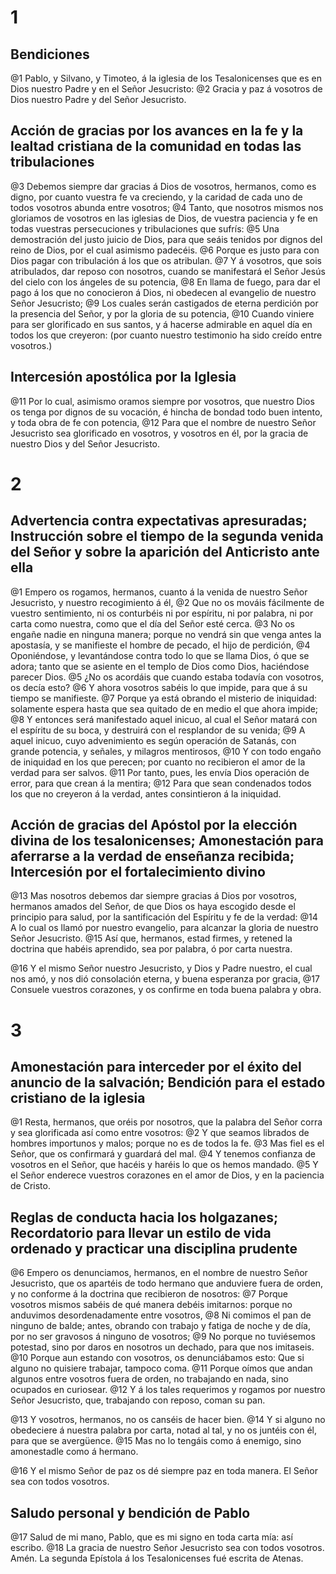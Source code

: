 # 1 
## Bendiciones
@1 Pablo, y Silvano, y Timoteo, á la iglesia de los Tesalonicenses que es en Dios nuestro Padre y en el Señor Jesucristo: 
@2 Gracia y paz á vosotros de Dios nuestro Padre y del Señor Jesucristo.

## Acción de gracias por los avances en la fe y la lealtad cristiana de la comunidad en todas las tribulaciones
@3 Debemos siempre dar gracias á Dios de vosotros, hermanos, como es digno, por cuanto vuestra fe va creciendo, y la caridad de cada uno de todos vosotros abunda entre vosotros; 
@4 Tanto, que nosotros mismos nos gloriamos de vosotros en las iglesias de Dios, de vuestra paciencia y fe en todas vuestras persecuciones y tribulaciones que sufrís: 
@5 Una demostración del justo juicio de Dios, para que seáis tenidos por dignos del reino de Dios, por el cual asimismo padecéis. 
@6 Porque es justo para con Dios pagar con tribulación á los que os atribulan. 
@7 Y á vosotros, que sois atribulados, dar reposo con nosotros, cuando se manifestará el Señor Jesús del cielo con los ángeles de su potencia, 
@8 En llama de fuego, para dar el pago á los que no conocieron á Dios, ni obedecen al evangelio de nuestro Señor Jesucristo; 
@9 Los cuales serán castigados de eterna perdición por la presencia del Señor, y por la gloria de su potencia, 
@10 Cuando viniere para ser glorificado en sus santos, y á hacerse admirable en aquel día en todos los que creyeron: (por cuanto nuestro testimonio ha sido creído entre vosotros.)

## Intercesión apostólica por la Iglesia
@11 Por lo cual, asimismo oramos siempre por vosotros, que nuestro Dios os tenga por dignos de su vocación, é hincha de bondad todo buen intento, y toda obra de fe con potencia, 
@12 Para que el nombre de nuestro Señor Jesucristo sea glorificado en vosotros, y vosotros en él, por la gracia de nuestro Dios y del Señor Jesucristo. 

# 2 
## Advertencia contra expectativas apresuradas; Instrucción sobre el tiempo de la segunda venida del Señor y sobre la aparición del Anticristo ante ella
@1 Empero os rogamos, hermanos, cuanto á la venida de nuestro Señor Jesucristo, y nuestro recogimiento á él, 
@2 Que no os mováis fácilmente de vuestro sentimiento, ni os conturbéis ni por espíritu, ni por palabra, ni por carta como nuestra, como que el día del Señor esté cerca. 
@3 No os engañe nadie en ninguna manera; porque no vendrá sin que venga antes la apostasía, y se manifieste el hombre de pecado, el hijo de perdición, 
@4 Oponiéndose, y levantándose contra todo lo que se llama Dios, ó que se adora; tanto que se asiente en el templo de Dios como Dios, haciéndose parecer Dios. 
@5 ¿No os acordáis que cuando estaba todavía con vosotros, os decía esto? 
@6 Y ahora vosotros sabéis lo que impide, para que á su tiempo se manifieste. 
@7 Porque ya está obrando el misterio de iniquidad: solamente espera hasta que sea quitado de en medio el que ahora impide; 
@8 Y entonces será manifestado aquel inicuo, al cual el Señor matará con el espíritu de su boca, y destruirá con el resplandor de su venida; 
@9 A aquel inicuo, cuyo advenimiento es según operación de Satanás, con grande potencia, y señales, y milagros mentirosos, 
@10 Y con todo engaño de iniquidad en los que perecen; por cuanto no recibieron el amor de la verdad para ser salvos. 
@11 Por tanto, pues, les envía Dios operación de error, para que crean á la mentira; 
@12 Para que sean condenados todos los que no creyeron á la verdad, antes consintieron á la iniquidad.

## Acción de gracias del Apóstol por la elección divina de los tesalonicenses; Amonestación para aferrarse a la verdad de enseñanza recibida; Intercesión por el fortalecimiento divino
@13 Mas nosotros debemos dar siempre gracias á Dios por vosotros, hermanos amados del Señor, de que Dios os haya escogido desde el principio para salud, por la santificación del Espíritu y fe de la verdad: 
@14 A lo cual os llamó por nuestro evangelio, para alcanzar la gloria de nuestro Señor Jesucristo. 
@15 Así que, hermanos, estad firmes, y retened la doctrina que habéis aprendido, sea por palabra, ó por carta nuestra.

@16 Y el mismo Señor nuestro Jesucristo, y Dios y Padre nuestro, el cual nos amó, y nos dió consolación eterna, y buena esperanza por gracia, 
@17 Consuele vuestros corazones, y os confirme en toda buena palabra y obra. 

# 3 
## Amonestación para interceder por el éxito del anuncio de la salvación; Bendición para el estado cristiano de la iglesia
@1 Resta, hermanos, que oréis por nosotros, que la palabra del Señor corra y sea glorificada así como entre vosotros: 
@2 Y que seamos librados de hombres importunos y malos; porque no es de todos la fe. 
@3 Mas fiel es el Señor, que os confirmará y guardará del mal. 
@4 Y tenemos confianza de vosotros en el Señor, que hacéis y haréis lo que os hemos mandado. 
@5 Y el Señor enderece vuestros corazones en el amor de Dios, y en la paciencia de Cristo.

## Reglas de conducta hacia los holgazanes; Recordatorio para llevar un estilo de vida ordenado y practicar una disciplina prudente
@6 Empero os denunciamos, hermanos, en el nombre de nuestro Señor Jesucristo, que os apartéis de todo hermano que anduviere fuera de orden, y no conforme á la doctrina que recibieron de nosotros: 
@7 Porque vosotros mismos sabéis de qué manera debéis imitarnos: porque no anduvimos desordenadamente entre vosotros, 
@8 Ni comimos el pan de ninguno de balde; antes, obrando con trabajo y fatiga de noche y de día, por no ser gravosos á ninguno de vosotros; 
@9 No porque no tuviésemos potestad, sino por daros en nosotros un dechado, para que nos imitaseis. 
@10 Porque aun estando con vosotros, os denunciábamos esto: Que si alguno no quisiere trabajar, tampoco coma. 
@11 Porque oímos que andan algunos entre vosotros fuera de orden, no trabajando en nada, sino ocupados en curiosear. 
@12 Y á los tales requerimos y rogamos por nuestro Señor Jesucristo, que, trabajando con reposo, coman su pan.

@13 Y vosotros, hermanos, no os canséis de hacer bien. 
@14 Y si alguno no obedeciere á nuestra palabra por carta, notad al tal, y no os juntéis con él, para que se avergüence. 
@15 Mas no lo tengáis como á enemigo, sino amonestadle como á hermano.

@16 Y el mismo Señor de paz os dé siempre paz en toda manera. El Señor sea con todos vosotros.

## Saludo personal y bendición de Pablo
@17 Salud de mi mano, Pablo, que es mi signo en toda carta mía: así escribo. 
@18 La gracia de nuestro Señor Jesucristo sea con todos vosotros. Amén. La segunda Epístola á los Tesalonicenses fué escrita de Atenas. 
